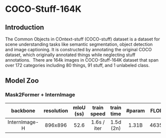 # COCO-Stuff-164K

<!-- [ALGORITHM] -->

## Introduction

The Common Objects in COntext-stuff (COCO-stuff) dataset is a dataset for scene understanding tasks like semantic segmentation, object detection and image captioning. It is constructed by annotating the original COCO dataset, which originally annotated things while neglecting stuff annotations.  There are 164k images in COCO-Stuff-164K dataset that span over 172 categories including 80 things, 91 stuff, and 1 unlabeled class.

## Model Zoo

### Mask2Former + InternImage

|   backbone    | resolution | mIoU (ss) | train speed | train time | #param | FLOPs |                              Config                               |                                                                                                                    Download                                                                                                                    |
| :-----------: | :--------: | :-------: | :---------: | :--------: | :----: | :---: | :---------------------------------------------------------------: | :--------------------------------------------------------------------------------------------------------------------------------------------------------------------------------------------------------------------------------------------: |
| InternImage-H |  896x896   |   52.6    | 1.6s / iter | 1.5d (2n)  | 1.31B  | 4635G | [config](./mask2former_internimage_h_896_80k_cocostuff164k_ss.py) | [ckpt](https://huggingface.co/OpenGVLab/InternImage/resolve/main/mask2former_internimage_h_896_80k_cocostuff164k.pth) \| [log](https://huggingface.co/OpenGVLab/InternImage/raw/main/mask2former_internimage_h_896_80k_cocostuff164k.log.json) |
